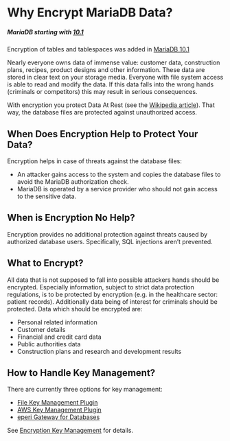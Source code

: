 # Why Encrypt MariaDB Data?

##### MariaDB starting with [10.1](/kb/en/what-is-mariadb-101/)

Encryption of tables and tablespaces was added in [MariaDB 10.1](/kb/en/what-is-mariadb-101/)

Nearly everyone owns data of immense value: customer data, construction plans, recipes, product designs and other information. These data are stored in clear text on your storage media. Everyone with file system access is able to read and modify the data. If this data falls into the wrong hands (criminals or competitors) this may result in serious consequences.

With encryption you protect Data At Rest (see the [Wikipedia article](http://en.wikipedia.org/wiki/Data_at_Rest)). That way, the database files are protected against unauthorized access.

## When Does Encryption Help to Protect Your Data?

Encryption helps in case of threats against the database files:

- An attacker gains access to the system and copies the database files to avoid the MariaDB authorization check.
- MariaDB is operated by a service provider who should not gain access to the sensitive data.

## When is Encryption No Help?

Encryption provides no additional protection against threats caused by authorized database users. Specifically, SQL injections aren’t prevented.

## What to Encrypt?

All data that is not supposed to fall into possible attackers hands should be encrypted. Especially information, subject to strict data protection regulations, is to be protected by encryption (e.g. in the healthcare sector: patient records). Additionally data being of interest for criminals should be protected. Data which should be encrypted are:

- Personal related information
- Customer details
- Financial and credit card data
- Public authorities data
- Construction plans and research and development results

## How to Handle Key Management?

There are currently three options for key management:

- [File Key Management Plugin](/mariadb-administration/user-server-security/securing-mariadb/securing-mariadb-encryption/securing-mariadb-data-at-rest-encryption/key-management-and-encryption-plugins/file-key-management-encryption-plugin/)
- [AWS Key Management Plugin](/kb/en/aws-key-management-encryption-plugin/)
- [eperi Gateway for Databases](/kb/en/encryption-key-management/#eperi-gateway-for-databases)

See [Encryption Key Management](/mariadb-administration/user-server-security/securing-mariadb/securing-mariadb-encryption/securing-mariadb-data-at-rest-encryption/key-management-and-encryption-plugins/encryption-key-management/) for details.